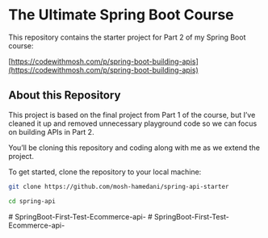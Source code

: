 # The Ultimate Spring Boot Course

This repository contains the starter project for Part 2 of my Spring Boot course:

[https://codewithmosh.com/p/spring-boot-building-apis](https://codewithmosh.com/p/spring-boot-building-apis)

## About this Repository 

This project is based on the final project from Part 1 of the course, but I’ve cleaned it up and removed unnecessary playground code so we can focus on building APIs in Part 2.

You’ll be cloning this repository and coding along with me as we extend the project.

To get started, clone the repository to your local machine:

```sh
git clone https://github.com/mosh-hamedani/spring-api-starter

cd spring-api
```
#   S p r i n g B o o t - F i r s t - T e s t - E c o m m e r c e - a p i -  
 #   S p r i n g B o o t - F i r s t - T e s t - E c o m m e r c e - a p i -  
 